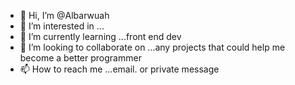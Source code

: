 - 👋 Hi, I’m @Albarwuah
- 👀 I’m interested in ...
- 🌱 I’m currently learning ...front end dev
- 💞️ I’m looking to collaborate on ...any projects that could help me become a better programmer
- 📫 How to reach me ...email. or private message

<!---
Albarwuah/Albarwuah is a ✨ special ✨ repository because its `README.md` (this file) appears on your GitHub profile.
You can click the Preview link to take a look at your changes.
--->
